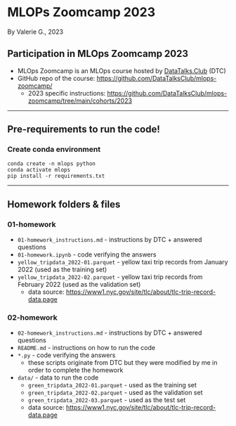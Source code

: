 # MLOPs Zoomcamp 2023
By Valerie G., 2023

## Participation in MLOps Zoomcamp 2023
- MLOps Zoomcamp is an MLOps course hosted by [DataTalks.Club](https://datatalks.club/) (DTC)
- GitHub repo of the course: https://github.com/DataTalksClub/mlops-zoomcamp/
    - 2023 specific instructions: https://github.com/DataTalksClub/mlops-zoomcamp/tree/main/cohorts/2023

___________

## Pre-requirements to run the code!
### Create conda environment
```
conda create -n mlops python
conda activate mlops
pip install -r requirements.txt
```
___________

## Homework folders & files
### 01-homework
- ```01-homework_instructions.md``` - instructions by DTC + answered questions
- ```01-homework.ipynb``` - code verifying the answers
- ```yellow_tripdata_2022-01.parquet``` - yellow taxi trip records from January 2022 (used as the training set)
- ```yellow_tripdata_2022-02.parquet``` - yellow taxi trip records from February 2022 (used as the validation set)
    - data source: https://www1.nyc.gov/site/tlc/about/tlc-trip-record-data.page

### 02-homework
- ```02-homework_instructions.md``` - instructions by DTC + answered questions
- ```README.md``` - instructions on how to run the code
- ```*.py``` - code verifying the answers
    - these scripts originate from DTC but they were modified by me in order to complete the homework
- ```data/``` - data to run the code
    - ```green_tripdata_2022-01.parquet``` - used as the training set
    - ```green_tripdata_2022-02.parquet``` - used as the validation set
    - ```green_tripdata_2022-03.parquet``` - used as the test set
    - data source: https://www1.nyc.gov/site/tlc/about/tlc-trip-record-data.page
